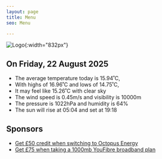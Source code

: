 ```yaml
---
layout: page
title: Menu
seo: Menu

---
```


![Logo](/images/logo.jpg){:width="832px"}

<!-- weather_marker starts -->
## On Friday, 22 August 2025

- The average temperature today is 15.94˚C,
- With highs of 16.96˚C and lows of 14.75˚C,
- It may feel like 15.26˚C with clear sky
- The wind speed is 0.45m/s and visibility is 10000m
- The pressure is 1022hPa and humidity is 64%
- The sun will rise at 05:04 and set at 19:18

<!-- weather_marker ends -->

## Sponsors

- [Get £50 credit when switching to Octopus Energy](https://bit.ly/3oD1nnS)
- [Get £75 when taking a 1000mb YouFibre broadband plan](https://aklam.io/91zWhU?)
